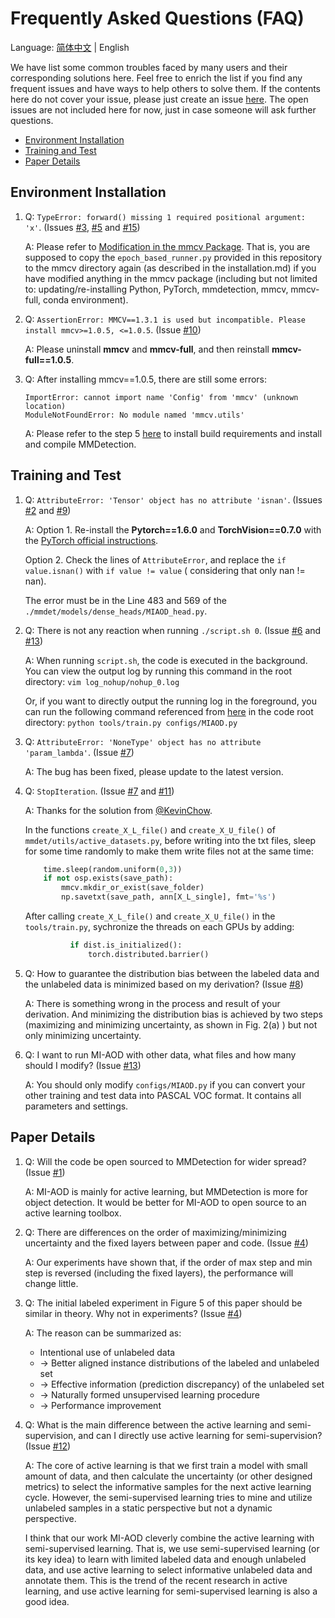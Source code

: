 # Frequently Asked Questions (FAQ)

Language: [简体中文](FAQ_cn.md) | English

We have list some common troubles faced by many users and their corresponding solutions here.
Feel free to enrich the list if you find any frequent issues and have ways to help others to solve them.
If the contents here do not cover your issue, please just create an issue [here](../../../issues).
The open issues are not included here for now, just in case someone will ask further questions.

<!-- TOC -->

- [Environment Installation](#environment-installation)
- [Training and Test](#training-and-test)
- [Paper Details](#paper-details)

<!-- TOC -->

## Environment Installation

1.  Q: `TypeError: forward() missing 1 required positional argument: 'x'`. (Issues [#3](../../../issues/3), [#5](../../../issues/5) and [#15](../../../issues/15#issuecomment-854458413))
    
    A: Please refer to [Modification in the mmcv Package](installation.md#modification-in-the-mmcv-package).
    That is, you are supposed to copy the `epoch_based_runner.py` provided in this repository to the mmcv directory again (as described in the installation.md)
    if you have modified anything in the mmcv package (including but not limited to: updating/re-installing Python, PyTorch, mmdetection, mmcv, mmcv-full, conda environment).

2.  Q: `AssertionError: MMCV==1.3.1 is used but incompatible. Please install mmcv>=1.0.5, <=1.0.5`. (Issue [#10](../../../issues/10))

    A: Please uninstall **mmcv** and **mmcv-full**, and then reinstall **mmcv-full==1.0.5**.
    
3.  Q: After installing mmcv==1.0.5, there are still some errors:
    
    ```
    ImportError: cannot import name 'Config' from 'mmcv' (unknown location)
    ModuleNotFoundError: No module named 'mmcv.utils'
    ```
    
    A: Please refer to the step 5 [here](../../../blob/master/docs/installation.md#environment-installation) to install build requirements and install and compile MMDetection.
    

## Training and Test

1.  Q: `AttributeError: 'Tensor' object has no attribute 'isnan'`. (Issues [#2](../../../issues/2) and [#9](../../../issues/9))

    A: Option 1. Re-install the **Pytorch==1.6.0** and **TorchVision==0.7.0** with the [PyTorch official instructions](https://pytorch.org/get-started/previous-versions/#v160).
    
    Option 2. Check the lines of `AttributeError`, and replace the `if value.isnan()` with `if value != value` ( considering that only nan != nan).
    
    The error must be in the Line 483 and 569 of the `./mmdet/models/dense_heads/MIAOD_head.py`.
    
2.  Q: There is not any reaction when running `./script.sh 0`. (Issue [#6](../../../issues/6) and [#13](../../../issues/13))

    A: When running `script.sh`, the code is executed in the background.
    You can view the output log by running this command in the root directory: `vim log_nohup/nohup_0.log`

    Or, if you want to directly output the running log in the foreground,
    you can run the following command referenced from [here](https://github.com/open-mmlab/mmdetection/blob/v2.3.0/docs/getting_started.md#train-with-a-single-gpu)
    in the code root directory: `python tools/train.py configs/MIAOD.py`
    
3.  Q: `AttributeError: 'NoneType' object has no attribute 'param_lambda'`. (Issue [#7](../../../issues/7))

    A: The bug has been fixed, please update to the latest version.
    
4.  Q: `StopIteration`. (Issue [#7](../../../issues/7#issuecomment-823068004) and [#11](../../../issues/11))

    A: Thanks for the solution from [@KevinChow](https://github.com/kevinchow1993).
    
    In the functions `create_X_L_file()` and `create_X_U_file()` of `mmdet/utils/active_datasets.py`, before writing into the txt files,
    sleep for some time randomly to make them write files not at the same time:

    ```python
        time.sleep(random.uniform(0,3))
        if not osp.exists(save_path):
            mmcv.mkdir_or_exist(save_folder)
            np.savetxt(save_path, ann[X_L_single], fmt='%s')
    ```

    After calling `create_X_L_file()` and `create_X_U_file()` in the `tools/train.py`, sychronize the threads on each GPUs by adding:

    ```python
              if dist.is_initialized():
                  torch.distributed.barrier()
    ```

5.  Q: How to guarantee the distribution bias between the labeled data and the unlabeled data is minimized based on my derivation? (Issue [#8](../../../issues/8))

    A: There is something wrong in the process and result of your derivation.
    And minimizing the distribution bias is achieved by two steps (maximizing and minimizing uncertainty, as shown in Fig. 2(a) ) but not only minimizing uncertainty.

6.  Q: I want to run MI-AOD with other data, what files and how many should I modify? (Issue [#13](../../../issues/13))

    A: You should only modify `configs/MIAOD.py` if you can convert your other training and test data into PASCAL VOC format. It contains all parameters and settings.
    

## Paper Details

1.  Q: Will the code be open sourced to MMDetection for wider spread? (Issue [#1](../../../issues/1))

    A: MI-AOD is mainly for active learning, but MMDetection is more for object detection.
    It would be better for MI-AOD to open source to an active learning toolbox. 

2.  Q: There are differences on the order of maximizing/minimizing uncertainty and the fixed layers between paper and code. (Issue [#4](../../../issues/4))

    A: Our experiments have shown that, if the order of max step and min step is reversed (including the fixed layers), the performance will change little.
        
3.  Q: The initial labeled experiment in Figure 5 of this paper should be similar in theory. Why not in experiments? (Issue [#4](../../../issues/4))

    A: The reason can be summarized as:
    - Intentional use of unlabeled data
    - -> Better aligned instance distributions of the labeled and unlabeled set
    - -> Effective information (prediction discrepancy) of the unlabeled set
    - -> Naturally formed unsupervised learning procedure
    - -> Performance improvement

4.  Q: What is the main difference between the active learning and semi-supervision, and can I directly use active learning for semi-supervision? (Issue [#12](../../../issues/12))

    A: The core of active learning is that we first train a model with small amount of data,
    and then calculate the uncertainty (or other designed metrics) to select the informative samples for the next active learning cycle.
    However, the semi-supervised learning tries to mine and utilize unlabeled samples in a static perspective but not a dynamic perspective.
    
    I think that our work MI-AOD cleverly combine the active learning with semi-supervised learning.
    That is, we use semi-supervised learning (or its key idea) to learn with limited labeled data and enough unlabeled data, 
    and use active learning to select informative unlabeled data and annotate them.
    This is the trend of the recent research in active learning, and use active learning for semi-supervised learning is also a good idea.
